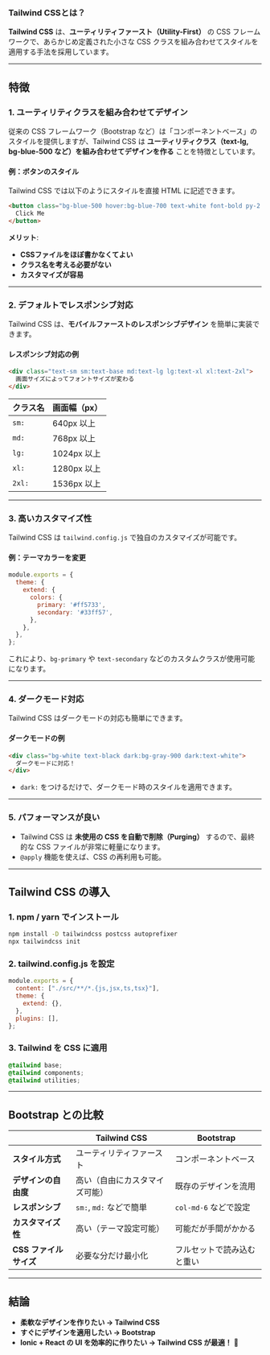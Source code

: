 ### **Tailwind CSSとは？**
**Tailwind CSS** は、**ユーティリティファースト（Utility-First）** の CSS フレームワークで、あらかじめ定義された小さな CSS クラスを組み合わせてスタイルを適用する手法を採用しています。

---

## **特徴**
### **1. ユーティリティクラスを組み合わせてデザイン**
従来の CSS フレームワーク（Bootstrap など）は「コンポーネントベース」のスタイルを提供しますが、Tailwind CSS は **ユーティリティクラス（text-lg, bg-blue-500 など）を組み合わせてデザインを作る** ことを特徴としています。

#### **例：ボタンのスタイル**
Tailwind CSS では以下のようにスタイルを直接 HTML に記述できます。

```html
<button class="bg-blue-500 hover:bg-blue-700 text-white font-bold py-2 px-4 rounded">
  Click Me
</button>
```

**メリット**:
- **CSSファイルをほぼ書かなくてよい**
- **クラス名を考える必要がない**
- **カスタマイズが容易**

---

### **2. デフォルトでレスポンシブ対応**
Tailwind CSS は、**モバイルファーストのレスポンシブデザイン** を簡単に実装できます。

#### **レスポンシブ対応の例**
```html
<div class="text-sm sm:text-base md:text-lg lg:text-xl xl:text-2xl">
  画面サイズによってフォントサイズが変わる
</div>
```
| クラス名 | 画面幅（px） |
|----------|-------------|
| `sm:` | 640px 以上 |
| `md:` | 768px 以上 |
| `lg:` | 1024px 以上 |
| `xl:` | 1280px 以上 |
| `2xl:` | 1536px 以上 |

---

### **3. 高いカスタマイズ性**
Tailwind CSS は `tailwind.config.js` で独自のカスタマイズが可能です。

#### **例：テーマカラーを変更**
```js
module.exports = {
  theme: {
    extend: {
      colors: {
        primary: '#ff5733',
        secondary: '#33ff57',
      },
    },
  },
};
```
これにより、`bg-primary` や `text-secondary` などのカスタムクラスが使用可能になります。

---

### **4. ダークモード対応**
Tailwind CSS はダークモードの対応も簡単にできます。

#### **ダークモードの例**
```html
<div class="bg-white text-black dark:bg-gray-900 dark:text-white">
  ダークモードに対応！
</div>
```
- `dark:` をつけるだけで、ダークモード時のスタイルを適用できます。

---

### **5. パフォーマンスが良い**
- Tailwind CSS は **未使用の CSS を自動で削除（Purging）** するので、最終的な CSS ファイルが非常に軽量になります。
- `@apply` 機能を使えば、CSS の再利用も可能。

---

## **Tailwind CSS の導入**
### **1. npm / yarn でインストール**
```sh
npm install -D tailwindcss postcss autoprefixer
npx tailwindcss init
```

### **2. tailwind.config.js を設定**
```js
module.exports = {
  content: ["./src/**/*.{js,jsx,ts,tsx}"],
  theme: {
    extend: {},
  },
  plugins: [],
};
```

### **3. Tailwind を CSS に適用**
```css
@tailwind base;
@tailwind components;
@tailwind utilities;
```

---

## **Bootstrap との比較**
| | **Tailwind CSS** | **Bootstrap** |
|---|---|---|
| **スタイル方式** | ユーティリティファースト | コンポーネントベース |
| **デザインの自由度** | 高い（自由にカスタマイズ可能） | 既存のデザインを流用 |
| **レスポンシブ** | `sm:`, `md:` などで簡単 | `col-md-6` などで設定 |
| **カスタマイズ性** | 高い（テーマ設定可能） | 可能だが手間がかかる |
| **CSS ファイルサイズ** | 必要な分だけ最小化 | フルセットで読み込むと重い |

---

## **結論**
- **柔軟なデザインを作りたい → Tailwind CSS**
- **すぐにデザインを適用したい → Bootstrap**
- **Ionic + React の UI を効率的に作りたい → Tailwind CSS が最適！** 🚀